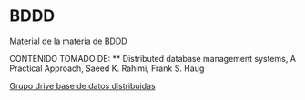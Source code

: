 # BDDD
Material de la materia de BDDD

CONTENIDO TOMADO DE:
** Distributed database management systems, A Practical Approach, Saeed K. Rahimi, Frank S. Haug

[Grupo drive base de datos distribuidas](https://drive.google.com/drive/folders/1XI_63xHAIQPeJnq_48AHhJsdpdzCzHwx?usp=sharing)
